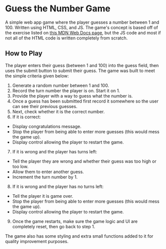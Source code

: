 # Guess the Number Game

A simple web app game where the player guesses a number between 1 and 100. Written using HTML, CSS, and JS. The game's concept is based off of the exercise listed on <a href="https://developer.mozilla.org/en-US/docs/Learn/JavaScript/First_steps/A_first_splash">this MDN Web Docs page</a>, but the JS code and most if not all of the HTML code is written completely from scratch.

## How to Play

The player enters their guess (between 1 and 100) into the guess field, then uses the submit button to submit their guess. The game was built to meet the simple criteria given below:

1. Generate a random number between 1 and 100.
2. Record the turn number the player is on. Start it on 1.
3. Provide the player with a way to guess what the number is.
4. Once a guess has been submitted first record it somewhere so the user can see their previous guesses.
5. Next, check whether it is the correct number.
6. If it is correct:

- Display congratulations message.
- Stop the player from being able to enter more guesses (this would mess the game up).
- Display control allowing the player to restart the game.

7. If it is wrong and the player has turns left:

- Tell the player they are wrong and whether their guess was too high or too low.
- Allow them to enter another guess.
- Increment the turn number by 1.

8. If it is wrong and the player has no turns left:

- Tell the player it is game over.
- Stop the player from being able to enter more guesses (this would mess the game up).
- Display control allowing the player to restart the game.

9. Once the game restarts, make sure the game logic and UI are completely reset, then go back to step 1.

The game also has some styling and extra small functions added to it for quality improvement purposes.
